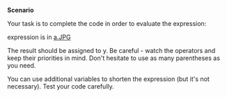 **Scenario**

Your task is to complete the code in order to evaluate the expression:

expression is in [a.JPG](https://github.com/vishwas9699/Python-Projects/blob/master/Evaluate-exp/a.JPG)

The result should be assigned to y. Be careful - watch the operators and keep their priorities in mind. Don't hesitate to use as many parentheses as you need.

You can use additional variables to shorten the expression (but it's not necessary). Test your code carefully.


